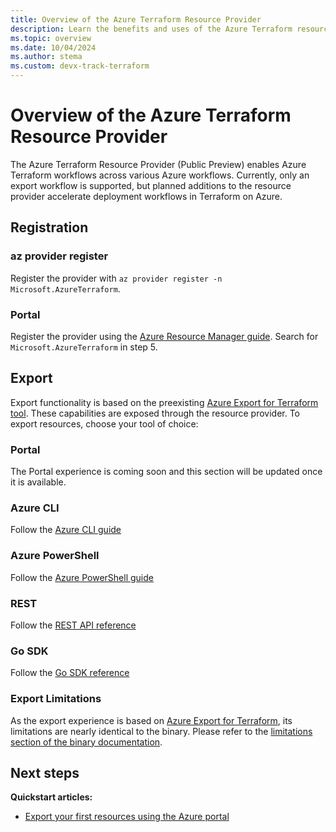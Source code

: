 ```yaml
---
title: Overview of the Azure Terraform Resource Provider
description: Learn the benefits and uses of the Azure Terraform resource provider
ms.topic: overview
ms.date: 10/04/2024
ms.author: stema
ms.custom: devx-track-terraform
---
```


# Overview of the Azure Terraform Resource Provider

The Azure Terraform Resource Provider (Public Preview) enables Azure Terraform workflows across various Azure workflows. Currently, only an export workflow is supported, but planned additions to the resource provider accelerate deployment workflows in Terraform on Azure.

## Registration
### az provider register
Register the provider with `az provider register -n Microsoft.AzureTerraform`. 

### Portal
Register the provider using the [Azure Resource Manager guide](https://learn.microsoft.com/en-us/azure/azure-resource-manager/management/resource-providers-and-types#azure-portal). Search for `Microsoft.AzureTerraform` in step 5.

## Export
Export functionality is based on the preexisting [Azure Export for Terraform tool](../azure-export-for-terraform/export-terraform-overview.md). These capabilities are exposed through the resource provider. To export resources, choose your tool of choice:

### Portal
The Portal experience is coming soon and this section will be updated once it is available.

### Azure CLI
Follow the [Azure CLI guide](https://learn.microsoft.com/en-us/cli/azure/service-page/azureterraform?view=azure-cli-latest)

### Azure PowerShell
Follow the [Azure PowerShell guide](https://learn.microsoft.com/en-us/powershell/module/az.terraform/?view=azps-13.2.0)

### REST
Follow the [REST API reference](https://learn.microsoft.com/en-us/rest/api/terraform/terraform/export-terraform?view=rest-terraform-2023-07-01-preview&tabs=HTTP)

### Go SDK
Follow the [Go SDK reference](https://pkg.go.dev/github.com/Azure/azure-sdk-for-go/sdk/resourcemanager/terraform/armterraform)

### Export Limitations
As the export experience is based on [Azure Export for Terraform](../azure-export-for-terraform/export-terraform-overview.md), its limitations are nearly identical to the binary. Please refer to the [limitations section of the binary documentation](../azure-export-for-terraform/export-terraform-concepts.md).

## Next steps

**Quickstart articles:**

- [Export your first resources using the Azure portal](./get-started-export-resources-portal.md)
